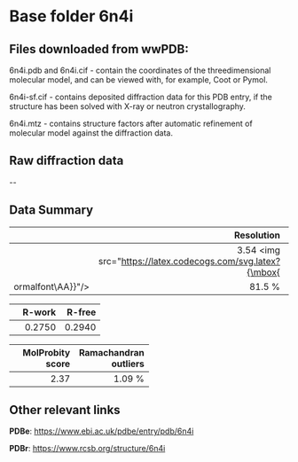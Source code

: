 # Base folder 6n4i

## Files downloaded from wwPDB:

6n4i.pdb and 6n4i.cif - contain the coordinates of the threedimensional molecular model, and can be viewed with, for example, Coot or Pymol.

6n4i-sf.cif - contains deposited diffraction data for this PDB entry, if the structure has been solved with X-ray or neutron crystallography.

6n4i.mtz - contains structure factors after automatic refinement of molecular model against the diffraction data.

## Raw diffraction data

--<br> 

## Data Summary
|   | Resolution | Completeness| I/sigma |
|---|-------------:|----------------:|--------------:|
|   |3.54 <img src="https://latex.codecogs.com/svg.latex?{\mbox{
ormalfont\AA}}"/>|81.5  %|<img width=50/>10.43|

|   | **R-work**| **R-free**   
|---|-------------:|----------------:|           
||0.2750|0.2940|

|   |**MolProbity<br>score**| **Ramachandran<br>outliers** 
|---|-------------:|----------------:|
||2.37|1.09 %|

## Other relevant links 
**PDBe**:  https://www.ebi.ac.uk/pdbe/entry/pdb/6n4i
 
**PDBr**: https://www.rcsb.org/structure/6n4i 

